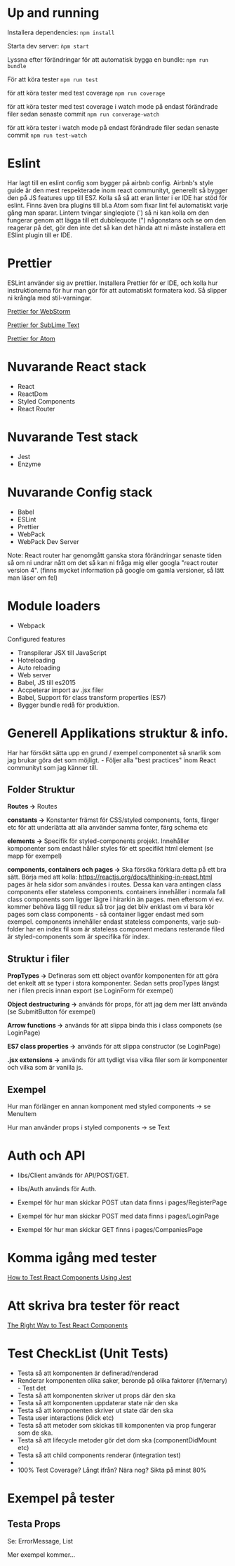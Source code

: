 # Up and running
Installera dependencies: `npm install`

Starta dev server: `ǹpm start`

Lyssna efter förändringar för att automatisk bygga en bundle: `npm run bundle`

För att köra tester `npm run test`

för att köra tester med test coverage `npm run coverage`

för att köra tester med test coverage i watch mode på endast förändrade filer sedan senaste commit `npm run converage-watch`

för att köra tester i watch mode på endast förändrade filer sedan senaste commit `npm run test-watch`

# Eslint
Har lagt till en eslint config som bygger på airbnb config. Airbnb's style guide
är den mest respekterade inom react communityt, generellt så bygger den på JS features
upp till ES7. Kolla så så att eran linter i er IDE har stöd för eslint. Finns även
bra plugins till bl.a Atom som fixar lint fel automatiskt varje gång man sparar.
Lintern tvingar singleqiote (') så ni kan kolla om den fungerar genom att lägga till
ett dubblequote (") någonstans och se om den reagerar på det, gör den inte det så
kan det hända att ni måste installera ett ESlint plugin till er IDE.

# Prettier

ESLint använder sig av prettier. Installera Prettier för er IDE, och kolla hur instruktionerna för hur man gör för att automatiskt formatera kod.
Så slipper ni krångla med stil-varningar.

[Prettier for WebStorm](https://prettier.io/docs/en/webstorm.html)

[Prettier for SubLime Text](https://packagecontrol.io/packages/JsPrettier)

[Prettier for Atom](https://github.com/prettier/prettier-atom)

# Nuvarande React stack
- React
- ReactDom
- Styled Components
- React Router

# Nuvarande Test stack
- Jest
- Enzyme

# Nuvarande Config stack
- Babel
- ESLint
- Prettier
- WebPack
- WebPack Dev Server

Note: React router har genomgått ganska stora förändringar senaste tiden så om ni undrar nått om det så kan ni fråga mig eller googla "react router version 4".
(finns mycket information på google om gamla versioner, så lätt man läser om fel)

# Module loaders
- Webpack

Configured features
- Transpilerar JSX till JavaScript
- Hotreloading
- Auto reloading
- Web server
- Babel, JS till es2015
- Accpeterar import av .jsx filer
- Babel, Support för class transform properties (ES7)
- Bygger bundle redå för produktion.

# Generell Applikations struktur & info.
Har har försökt sätta upp en grund / exempel componentet så snarlik som jag brukar göra det som möjligt. - Följer alla "best practices" inom React communityt som jag känner till.

## Folder Struktur

**Routes ->** Routes

**constants ->** Konstanter främst för CSS/styled components, fonts, färger etc för att underlätta att alla använder samma fonter, färg schema etc

**elements ->** Specifik för styled-components projekt. Innehåller komponenter som endast håller styles för ett specifikt html element (se mapp för exempel)

**components, containers och pages ->** Ska försöka förklara detta på ett bra sätt. Börja med att kolla: https://reactjs.org/docs/thinking-in-react.html pages är hela sidor som användes i routes. Dessa kan vara antingen class components eller stateless components. containers innehåller i normala fall class components som ligger lägre i hirarkin än pages. men eftersom vi ev. kommer behöva lägg till redux så tror jag det bliv enklast om vi bara kör pages som class components - så container ligger endast med som exempel. components innehåller endast stateless components, varje sub-folder har en index fil som är stateless component medans resterande filed är styled-components som är specifika för index.

## Struktur i filer

**PropTypes ->** Defineras som ett object ovanför komponenten för att göra det enkelt att se typer i stora komponenter. Sedan setts propTypes längst ner i filen precis innan export (se LoginForm för exempel)


**Object destructuring ->** används för props, för att jag dem mer lätt använda (se SubmitButton för exempel)


**Arrow functions ->** används för att slippa binda this i class componets (se LoginPage)

**ES7 class properties ->** används för att slippa constructor (se LoginPage)

**.jsx extensions ->** används för att tydligt visa vilka filer som är komponenter och vilka som är vanilla js.

## Exempel

Hur man förlänger en annan komponent med styled components -> se MenuItem

Hur man använder props i styled components -> se Text

# Auth och API
- libs/Client används för API/POST/GET.
- libs/Auth används för Auth.

- Exempel för hur man skickar POST utan data finns i pages/RegisterPage
- Exempel för hur man skickar POST med data finns i pages/LoginPage
- Exempel för hur man skickar GET finns i pages/CompaniesPage

# Komma igång med tester
[How to Test React Components Using Jest](https://www.sitepoint.com/test-react-components-jest/)

# Att skriva bra tester för react
[The Right Way to Test React Components](https://medium.freecodecamp.org/the-right-way-to-test-react-components-548a4736ab22)

# Test CheckList (Unit Tests)

- Testa så att komponenten är definerad/renderad
- Renderar komponenten olika saker, beronde på olika faktorer (if/ternary) - Test det
- Testa så att komponenten skriver ut props där den ska
- Testa så att komponenten uppdaterar state när den ska
- Testa så att komponenten skriver ut state där den ska
- Testa user interactions (klick etc)
- Testa så att metoder som skickas till komponenten via prop fungerar som de ska.
- Testa så att lifecycle metoder gör det dom ska (componentDidMount etc)
- Testa så att child components renderar (integration test)
-
- 100% Test Coverage? Långt ifrån? Nära nog? Sikta på minst 80%

# Exempel på tester

## Testa Props
Se: ErrorMessage, List

Mer exempel kommer...
